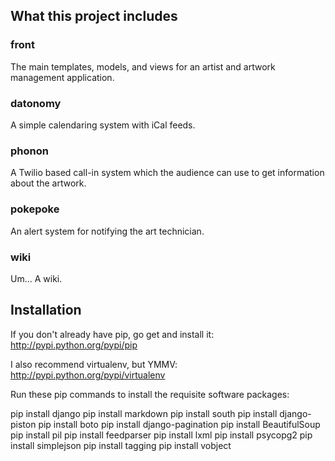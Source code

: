 
## What this project includes

### front

The main templates, models, and views for an artist and artwork management application.

### datonomy

A simple calendaring system with iCal feeds.

### phonon

A Twilio based call-in system which the audience can use to get information about the artwork.

### pokepoke

An alert system for notifying the art technician.

### wiki

Um... A wiki.

## Installation

If you don't already have pip, go get and install it: http://pypi.python.org/pypi/pip

I also recommend virtualenv, but YMMV: http://pypi.python.org/pypi/virtualenv

Run these pip commands to install the requisite software packages:

pip install django
pip install markdown
pip install south
pip install django-piston
pip install boto
pip install django-pagination
pip install BeautifulSoup
pip install pil
pip install feedparser
pip install lxml
pip install psycopg2
pip install simplejson
pip install tagging
pip install vobject

